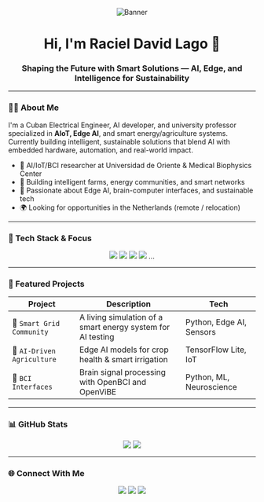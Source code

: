 <!-- BANNER -->
<p align="center">
  <img src="asset/banner-for-readme.png" alt="Banner" />
</p>

<h1 align="center">Hi, I'm Raciel David Lago 👋</h1>
<h3 align="center">Shaping the Future with Smart Solutions — AI, Edge, and Intelligence for Sustainability</h3>

---

### 👨‍💻 About Me

I'm a Cuban Electrical Engineer, AI developer, and university professor specialized in **AIoT, Edge AI**, and smart energy/agriculture systems. Currently building intelligent, sustainable solutions that blend AI with embedded hardware, automation, and real-world impact.

- 🔬 AI/IoT/BCI researcher at Universidad de Oriente & Medical Biophysics Center
- 🌱 Building intelligent farms, energy communities, and smart networks
- 🚀 Passionate about Edge AI, brain-computer interfaces, and sustainable tech
- 🌍 Looking for opportunities in the Netherlands (remote / relocation)

---

### 🧠 Tech Stack & Focus

<p align="center">
  <img src="https://img.shields.io/badge/-Python-3776AB?style=flat&logo=python&logoColor=white" />
  <img src="https://img.shields.io/badge/-nRF52-blue?style=flat&logo=nordicsemiconductor" />
  <img src="https://img.shields.io/badge/-Edge%20AI-green?style=flat&logo=nvidia" />
  <img src="https://img.shields.io/badge/-AIoT-00A67E?style=flat&logo=internetarchive" />
  ...
</p>

---

### 🚀 Featured Projects

| Project | Description | Tech |
|--------|-------------|------|
| 🔋 `Smart Grid Community` | A living simulation of a smart energy system for AI testing | Python, Edge AI, Sensors |
| 🌿 `AI-Driven Agriculture` | Edge AI models for crop health & smart irrigation | TensorFlow Lite, IoT |
| 🧠 `BCI Interfaces` | Brain signal processing with OpenBCI and OpenViBE | Python, ML, Neuroscience |

---

### 📊 GitHub Stats

<p align="center">
  <img src="https://github-readme-stats.vercel.app/api?username=RacielD&show_icons=true&theme=dark" />
  <img src="https://github-readme-stats.vercel.app/api/top-langs/?username=RacielD&layout=compact&theme=dark" />
</p>

---

### 🌐 Connect With Me

<p align="center">
  <a href="https://www.linkedin.com/in/racieldavid/"><img src="https://img.shields.io/badge/-LinkedIn-0077B5?style=flat&logo=linkedin&logoColor=white" /></a>
  <a href="mailto:raciel@email.com"><img src="https://img.shields.io/badge/-Email-D14836?style=flat&logo=gmail&logoColor=white" /></a>
  <a href="https://racieldavid.github.io"><img src="https://img.shields.io/badge/-Portfolio-000000?style=flat&logo=github&logoColor=white" /></a>
</p>
